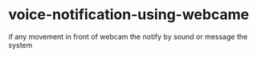 # voice-notification-using-webcame
if any movement in front of webcam the notify by sound or message the system
